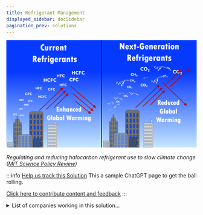 ```yaml
---
title: Refrigerant Management
displayed_sidebar: docSidebar
pagination_prev: solutions
---
```

![Institutions and governments can slow climate change by regulating and reducing halocarbon refrigerant use.](/../static/img/refrigerant-management.png)

*Regulating and reducing halocarbon refrigerant use to slow climate change ([MIT Science Policy Review](https://sciencepolicyreview.org/2020/08/institutions-and-governments-can-slow-climate-change-by-regulating-and-reducing-halocarbon-refrigerant-use/))*

:::info [Help us track this Solution](contribute)
This a sample ChatGPT page to get the ball rolling.

[Click here to contribute content and feedback](contribute)
:::

<details>
        <summary>List of companies working in this solution...</summary>
         <em>Note: this is an experimental feature. Accuracy not guaranteed</em>
        <div>
            <ul>
             
                <li><a href="https://www.isdglobal.org/disinformation/climate-disinformation/">Climate Disinformation - Institute For Strategic Dialog</a></li>
            
            </ul>
        </div>
        </details>


:::company job openings
  #### [View open jobs in this Solution](https://climatebase.org/jobs?l=&q=&drawdown_solutions=Refrigerant+Management)
:::

## Overview

The Montreal Protocol, which was originally signed in 1987 and amended in 1990, has been successful in reducing the production and consumption of chlorofluorocarbons (CFCs), which are greenhouse gases that contribute to climate change. The Montreal Protocol has phased out the production of CFCs and other harmful chemicals, and has helped to reduce the global warming potential of refrigerants by 95%. In addition, the Protocol has resulted in the destruction of over 6,000 metric tons of CFCs, which is the equivalent of removing 1.5 million cars from the road.

In the United States, the Environmental Protection Agency (EPA) has developed the GreenChill program, which is a voluntary program that helps grocery stores reduce their refrigerant emissions. GreenChill provides guidance and tools to help store owners and operators choose the best refrigerant for their needs, and provides information on how to properly store, use, and dispose of refrigerants. GreenChill also offers incentives to stores that achieve superior refrigerant management practices.

Some of the companies and organizations that have been at the forefront of developing refrigerant management solutions to reduce greenhouse gas emissions include the EPA, the Montreal Protocol Implementation Committee, the International Institute of Refrigeration, and the Alliance for Climate Protection.

## Progress Made

There have been many breakthrough technologies developed in recent years to help reverse climate change. One example is the development of more efficient refrigerants. These refrigerants have a much lower global warming potential than traditional refrigerants, and they are now being used in a wide variety of applications including air conditioners, refrigerators, and freezers. Companies and organizations such as the U.S. Environmental Protection Agency and the International Partnership for Energy Efficiency Cooperation are working to promote the use of these more efficient refrigerants.

## Lessons Learned

Some key lessons that have been learned in the development and implementation of Refrigerant Management to reverse climate change are as follows: 

1. It is important to have a comprehensive understanding of the refrigerant life cycle in order to manage it effectively.
2. It is necessary to establish an efficient and effective collection and recycling system for used refrigerants.
3. It is important to develop and implement policies and regulations that will encourage the use of more environmentally friendly refrigerants.
4. It is necessary to raise awareness among the general public about the importance of refrigerant management in reversing climate change.

Some companies and organizations that have been at the forefront of this solution include the United States Environmental Protection Agency (EPA), the European Commission, and the International Partnership for Energy Efficiency Cooperation (IPEEC).

## Challenges Ahead

The major challenge that remains in the development and implementation of Refrigerant Management to reverse climate change is the lack of awareness and understanding of the issue. There is a need to educate people on the importance of this technology and its potential to help reverse climate change. Additionally, there is a need to overcome the obstacles to scaling up and widely adopting this technology. These obstacles include the lack of financial and political support, the lack of infrastructure, and the lack of trained personnel.

Some companies and organizations that have been at the forefront of this solution include the Environmental Protection Agency (EPA), the Department of Energy (DOE), and the International Partnership for Energy Efficiency Cooperation (IPEEC). The EPA has developed a Refrigerant Management Program to help reduce emissions of greenhouse gases. The DOE has also been working to improve the efficiency of refrigerants and to reduce their environmental impact. The IPEEC has been working to promote energy efficiency and to reduce greenhouse gas emissions.

These lessons learned can be applied to other areas in order to improve the efficiency of refrigerants and to reduce their environmental impact.

## Best Path Forward

The best path forward for the continued development and implementation of Refrigerant Management to effectively mitigate the effects of climate change is to ensure that this technology is adopted on a large scale and is effective. Steps that need to be taken to ensure this include:

1. Increasing awareness of the benefits of Refrigerant Management through education and outreach efforts.
2. Encouraging governments and businesses to adopt Refrigerant Management policies and practices.
3. Supporting research and development of Refrigerant Management technologies.
4. Investing in infrastructure to support the implementation of Refrigerant Management.

Some companies and organizations that have been at the forefront of this solution include the Environmental Protection Agency (EPA), the Alliance for Climate Protection, and the Climate Group.